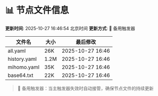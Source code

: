 # 📊 节点文件信息

**更新时间**: 2025-10-27 16:46:54 北京时间
**更新方式**: 🔄 备用触发器

| 文件名 | 大小 | 最后修改 |
|--------|------|----------|
| all.yaml | 26K | 2025-10-27 16:46 |
| history.yaml | 1.2M | 2025-10-27 16:46 |
| mihomo.yaml | 35K | 2025-10-27 16:46 |
| base64.txt | 22K | 2025-10-27 16:46 |

> 🔄 备用触发器：当主触发器失效时自动接管，确保节点文件的持续更新
